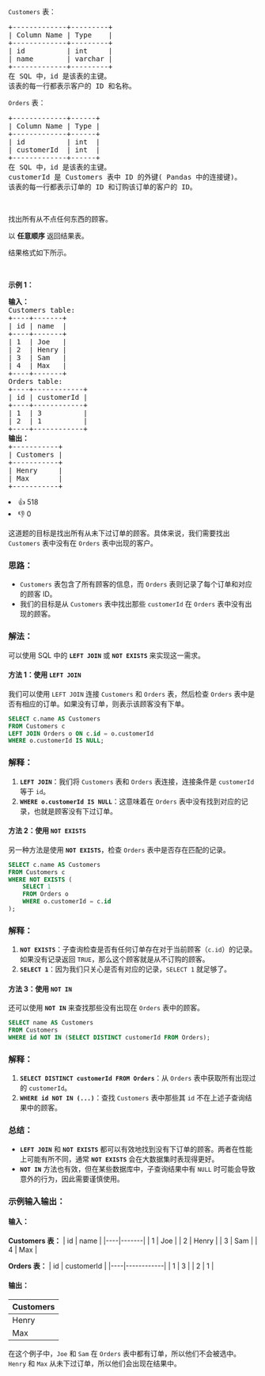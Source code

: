 <p><code>Customers</code> 表：</p>

<pre>
+-------------+---------+
| Column Name | Type    |
+-------------+---------+
| id          | int     |
| name        | varchar |
+-------------+---------+
在 SQL 中，id 是该表的主键。
该表的每一行都表示客户的 ID 和名称。</pre>

<p><code>Orders</code> 表：</p>

<pre>
+-------------+------+
| Column Name | Type |
+-------------+------+
| id          | int  |
| customerId  | int  |
+-------------+------+
在 SQL 中，id 是该表的主键。
customerId 是 Customers 表中 ID 的外键( Pandas 中的连接键)。
该表的每一行都表示订单的 ID 和订购该订单的客户的 ID。</pre>

<p>&nbsp;</p>

<p>找出所有从不点任何东西的顾客。</p>

<p>以 <strong>任意顺序</strong> 返回结果表。</p>

<p>结果格式如下所示。</p>

<p>&nbsp;</p>

<p><strong>示例 1：</strong></p>

<pre>
<b>输入：</b>
Customers table:
+----+-------+
| id | name  |
+----+-------+
| 1  | Joe   |
| 2  | Henry |
| 3  | Sam   |
| 4  | Max   |
+----+-------+
Orders table:
+----+------------+
| id | customerId |
+----+------------+
| 1  | 3          |
| 2  | 1          |
+----+------------+
<b>输出：</b>
+-----------+
| Customers |
+-----------+
| Henry     |
| Max       |
+-----------+</pre>

<div><li>👍 518</li><li>👎 0</li></div>


这道题的目标是找出所有从未下过订单的顾客。具体来说，我们需要找出 `Customers` 表中没有在 `Orders` 表中出现的客户。

### 思路：

- `Customers` 表包含了所有顾客的信息，而 `Orders` 表则记录了每个订单和对应的顾客 ID。
- 我们的目标是从 `Customers` 表中找出那些 `customerId` 在 `Orders` 表中没有出现的顾客。

### 解法：

可以使用 SQL 中的 **`LEFT JOIN`** 或 **`NOT EXISTS`** 来实现这一需求。

#### 方法 1：使用 `LEFT JOIN`

我们可以使用 `LEFT JOIN` 连接 `Customers` 和 `Orders` 表，然后检查 `Orders` 表中是否有相应的订单。如果没有订单，则表示该顾客没有下单。

```sql
SELECT c.name AS Customers
FROM Customers c
LEFT JOIN Orders o ON c.id = o.customerId
WHERE o.customerId IS NULL;
```

### 解释：
1. **`LEFT JOIN`**：我们将 `Customers` 表和 `Orders` 表连接，连接条件是 `customerId` 等于 `id`。
2. **`WHERE o.customerId IS NULL`**：这意味着在 `Orders` 表中没有找到对应的记录，也就是顾客没有下过订单。

#### 方法 2：使用 `NOT EXISTS`

另一种方法是使用 **`NOT EXISTS`**，检查 `Orders` 表中是否存在匹配的记录。

```sql
SELECT c.name AS Customers
FROM Customers c
WHERE NOT EXISTS (
    SELECT 1
    FROM Orders o
    WHERE o.customerId = c.id
);
```

### 解释：
1. **`NOT EXISTS`**：子查询检查是否有任何订单存在对于当前顾客（`c.id`）的记录。如果没有记录返回 `TRUE`，那么这个顾客就是从不订购的顾客。
2. **`SELECT 1`**：因为我们只关心是否有对应的记录，`SELECT 1` 就足够了。

#### 方法 3：使用 `NOT IN`

还可以使用 **`NOT IN`** 来查找那些没有出现在 `Orders` 表中的顾客。

```sql
SELECT name AS Customers
FROM Customers
WHERE id NOT IN (SELECT DISTINCT customerId FROM Orders);
```

### 解释：
1. **`SELECT DISTINCT customerId FROM Orders`**：从 `Orders` 表中获取所有出现过的 `customerId`。
2. **`WHERE id NOT IN (...)`**：查找 `Customers` 表中那些其 `id` 不在上述子查询结果中的顾客。

### 总结：
- **`LEFT JOIN`** 和 **`NOT EXISTS`** 都可以有效地找到没有下订单的顾客。两者在性能上可能有所不同，通常 **`NOT EXISTS`** 会在大数据集时表现得更好。
- **`NOT IN`** 方法也有效，但在某些数据库中，子查询结果中有 `NULL` 时可能会导致意外的行为，因此需要谨慎使用。

### 示例输入输出：

#### 输入：

**Customers 表：**
| id | name  |
|----|-------|
| 1  | Joe   |
| 2  | Henry |
| 3  | Sam   |
| 4  | Max   |

**Orders 表：**
| id | customerId |
|----|------------|
| 1  | 3          |
| 2  | 1          |

#### 输出：

| Customers |
|-----------|
| Henry     |
| Max       |

在这个例子中，`Joe` 和 `Sam` 在 `Orders` 表中都有订单，所以他们不会被选中。`Henry` 和 `Max` 从未下过订单，所以他们会出现在结果中。

